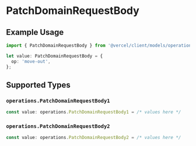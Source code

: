# PatchDomainRequestBody

## Example Usage

```typescript
import { PatchDomainRequestBody } from '@vercel/client/models/operations';

let value: PatchDomainRequestBody = {
  op: 'move-out',
};
```

## Supported Types

### `operations.PatchDomainRequestBody1`

```typescript
const value: operations.PatchDomainRequestBody1 = /* values here */
```

### `operations.PatchDomainRequestBody2`

```typescript
const value: operations.PatchDomainRequestBody2 = /* values here */
```

